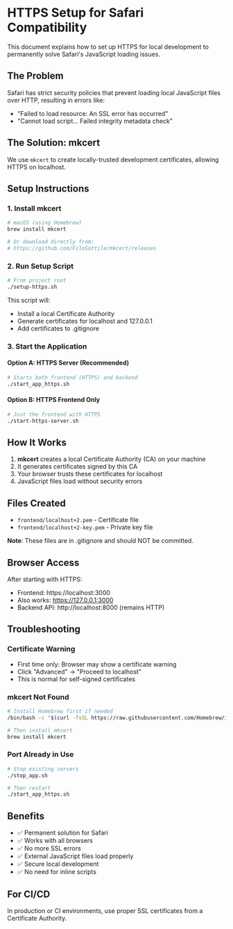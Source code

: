 # HTTPS Setup for Safari Compatibility

This document explains how to set up HTTPS for local development to permanently solve Safari's JavaScript loading issues.

## The Problem

Safari has strict security policies that prevent loading local JavaScript files over HTTP, resulting in errors like:
- "Failed to load resource: An SSL error has occurred"
- "Cannot load script... Failed integrity metadata check"

## The Solution: mkcert

We use `mkcert` to create locally-trusted development certificates, allowing HTTPS on localhost.

## Setup Instructions

### 1. Install mkcert

```bash
# macOS (using Homebrew)
brew install mkcert

# Or download directly from:
# https://github.com/FiloSottile/mkcert/releases
```

### 2. Run Setup Script

```bash
# From project root
./setup-https.sh
```

This script will:
- Install a local Certificate Authority
- Generate certificates for localhost and 127.0.0.1
- Add certificates to .gitignore

### 3. Start the Application

#### Option A: HTTPS Server (Recommended)
```bash
# Starts both frontend (HTTPS) and backend
./start_app_https.sh
```

#### Option B: HTTPS Frontend Only
```bash
# Just the frontend with HTTPS
./start-https-server.sh
```

## How It Works

1. **mkcert** creates a local Certificate Authority (CA) on your machine
2. It generates certificates signed by this CA
3. Your browser trusts these certificates for localhost
4. JavaScript files load without security errors

## Files Created

- `frontend/localhost+2.pem` - Certificate file
- `frontend/localhost+2-key.pem` - Private key file

**Note**: These files are in .gitignore and should NOT be committed.

## Browser Access

After starting with HTTPS:
- Frontend: https://localhost:3000
- Also works: https://127.0.0.1:3000
- Backend API: http://localhost:8000 (remains HTTP)

## Troubleshooting

### Certificate Warning
- First time only: Browser may show a certificate warning
- Click "Advanced" → "Proceed to localhost"
- This is normal for self-signed certificates

### mkcert Not Found
```bash
# Install Homebrew first if needed
/bin/bash -c "$(curl -fsSL https://raw.githubusercontent.com/Homebrew/install/HEAD/install.sh)"

# Then install mkcert
brew install mkcert
```

### Port Already in Use
```bash
# Stop existing servers
./stop_app.sh

# Then restart
./start_app_https.sh
```

## Benefits

- ✅ Permanent solution for Safari
- ✅ Works with all browsers
- ✅ No more SSL errors
- ✅ External JavaScript files load properly
- ✅ Secure local development
- ✅ No need for inline scripts

## For CI/CD

In production or CI environments, use proper SSL certificates from a Certificate Authority.